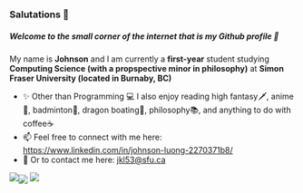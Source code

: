 ### Salutations 👋
##### Welcome to the small corner of the internet that is my Github profile 🤭

My name is **Johnson** and I am currently a **first-year** student studying **Computing Science (with a propspective minor in philosophy)** at **Simon Fraser University (located in Burnaby, BC)** 
- ✨ Other than Programming 💻 I also enjoy reading high fantasy🗡️, anime👺, badminton🏸, dragon boating🚣, philosophy📚, and anything to do with coffee☕
- 📫 Feel free to connect with me here: https://www.linkedin.com/in/johnson-luong-2270371b8/ 
- 📧 Or to contact me here: jkl53@sfu.ca


<img align="center" src="https://github-readme-stats.vercel.app/api/top-langs/?username=JohnsonL111&theme=tokyonight&layout=compact" />
<img src = https://img.shields.io/badge/Languages-python-black style="float: eft" />
<img src = https://img.shields.io/badge/-HTML5%20-red style="float:left" />
